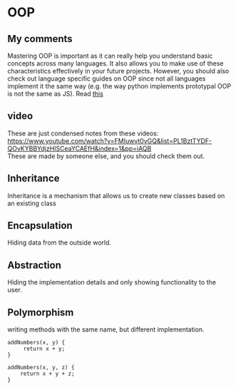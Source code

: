 # OOP

## My comments
Mastering OOP is important as it can really help you understand basic concepts across many languages. It also allows you to make use of these characteristics effectively in your future projects. However, you should also check out language specific guides on OOP since not all languages implement it the same way (e.g. the way python implements prototypal OOP is not the same as JS). Read [this](https://fullstackdojo.medium.com/understanding-inheritance-in-python-javascript-and-go-c84ef1e37579)

## video
These are just condensed notes from these videos: https://www.youtube.com/watch?v=FMIuwvt0vGQ&list=PL1BztTYDF-QOvKYBBYdjzHISCeaYCAEfH&index=1&pp=iAQB <br> These are made by someone else, and you should check them out.

## Inheritance
Inheritance is a mechanism that allows us to create new classes based on an existing class

## Encapsulation
Hiding data from the outside world.

## Abstraction
Hiding the implementation details and only showing functionality to the user.

## Polymorphism
writing methods with the same name, but different implementation.

```
addNumbers(x, y) {
     return x + y;
}

addNumbers(x, y, z) {
    return x + y + z;
}
```
